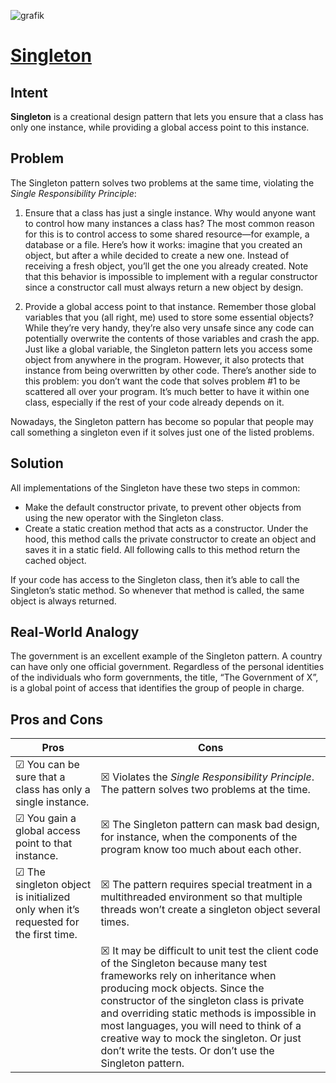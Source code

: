 ![grafik](https://github.com/user-attachments/assets/3e161eeb-e5a7-4a93-80b6-529e4c160551)

# [Singleton](https://refactoring.guru/design-patterns/singleton)

## Intent

**Singleton** is a creational design pattern that lets you ensure that a class has only one instance, while providing a global access point to this instance.

## Problem
The Singleton pattern solves two problems at the same time, violating the *Single Responsibility Principle*:


1. Ensure that a class has just a single instance. Why would anyone want to control how many instances a class has? The most common reason for this is to control access to some shared resource—for example, a database or a file.
   Here’s how it works: imagine that you created an object, but after a while decided to create a new one. Instead of receiving a fresh object, you’ll get the one you already created.
   Note that this behavior is impossible to implement with a regular constructor since a constructor call must always return a new object by design.



2. Provide a global access point to that instance. Remember those global variables that you (all right, me) used to store some essential objects? While they’re very handy, they’re also very unsafe since any code can potentially overwrite the contents of those variables and crash the app.
   Just like a global variable, the Singleton pattern lets you access some object from anywhere in the program. However, it also protects that instance from being overwritten by other code.
   There’s another side to this problem: you don’t want the code that solves problem #1 to be scattered all over your program. It’s much better to have it within one class, especially if the rest of your code already depends on it.

Nowadays, the Singleton pattern has become so popular that people may call something a singleton even if it solves just one of the listed problems.

## Solution

All implementations of the Singleton have these two steps in common:

- Make the default constructor private, to prevent other objects from using the new operator with the Singleton class.
- Create a static creation method that acts as a constructor. Under the hood, this method calls the private constructor to create an object and saves it in a static field. All following calls to this method return the cached object.

If your code has access to the Singleton class, then it’s able to call the Singleton’s static method. So whenever that method is called, the same object is always returned.

## Real-World Analogy

The government is an excellent example of the Singleton pattern. A country can have only one official government. Regardless of the personal identities of the individuals who form governments, the title, “The Government of X”, is a global point of access that identifies the group of people in charge.

## Pros and Cons

| Pros | Cons |
| ----------- | ----------- |
|☑ You can be sure that a class has only a single instance.| ☒  Violates the *Single Responsibility Principle*. The pattern solves two problems at the time.|
|☑ You gain a global access point to that instance.| ☒ The Singleton pattern can mask bad design, for instance, when the components of the program know too much about each other.|
|☑ The singleton object is initialized only when it’s requested for the first time.| ☒  The pattern requires special treatment in a multithreaded environment so that multiple threads won’t create a singleton object several times.|
|| ☒      It may be difficult to unit test the client code of the Singleton because many test frameworks rely on inheritance when producing mock objects. Since the constructor of the singleton class is private and overriding static methods is impossible in most languages, you will need to think of a creative way to mock the singleton. Or just don’t write the tests. Or don’t use the Singleton pattern.|
